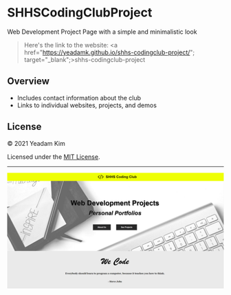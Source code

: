 # SHHSCodingClubProject

Web Development Project Page with a simple and minimalistic look

> Here's the link to the website: <a href="https://yeadamk.github.io/shhs-codingclub-project/"; target="_blank";>shhs-codingclub-project</a>

## Overview

* Includes contact information about the club
* Links to individual websites, projects, and demos

## License

© 2021 Yeadam Kim

Licensed under the [MIT License](LICENSE).

---

![screenshot](/images/screenshot.png)
